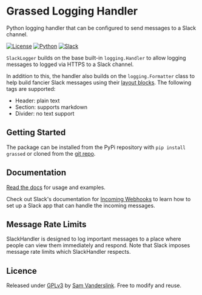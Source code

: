 # Grassed Logging Handler
Python logging handler that can be configured to send messages to a Slack channel.

[![License](https://img.shields.io/badge/License-GPL3-blue.svg)](https://github.com/SSlinky/VBA-ExtendedDictionary/blob/master/README.md#license)
[![Python](https://img.shields.io/badge/Python-3.8-yellow?logo=python)](https://docs.python.org/3/)
[![Slack](https://img.shields.io/badge/Slack-Webhooks-%23007a5a)](https://slack.com/intl/en-au/)

`SlackLogger` builds on the base built-in `logging.Handler` to allow logging messages to logged via HTTPS to a Slack channel.

In addition to this, the handler also builds on the `logging.Formatter` class to help build fancier Slack messages
using their [layout blocks](https://api.slack.com/messaging/composing/layouts).
The following tags are supported:
* Header: plain text
* Section: supports markdown
* Divider: no text support

## Getting Started
The package can be installed from the PyPi repository with `pip install grassed` or cloned from the [git repo](https://github.com/SSlinky/GrassedSlackHandler).

## Documentation
[Read the docs](https://sslinky.github.io/SlackLogger/#/) for usage and examples.

Check out Slack's documentation for [Incoming Webhooks](https://api.slack.com/messaging/webhooks) to learn how to set up a Slack app that can handle the incoming messages.

## Message Rate Limits
SlackHandler is designed to log important messages to a place where people can view them immediately and respond.
Note that Slack imposes message rate limits which SlackHandler respects.

## Licence
Released under [GPLv3](/LICENCE) by [Sam Vanderslink](https://github.com/SSlinky).
Free to modify and reuse.
